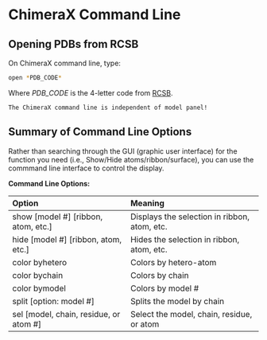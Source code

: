 # ChimeraX Command Line


## Opening PDBs from RCSB

On ChimeraX command line, type:

```bash
open *PDB_CODE*
```

Where *PDB_CODE* is the 4-letter code from [RCSB](https://www.google.com/search?client=safari&rls=en&q=rcsb&ie=UTF-8&oe=UTF-8).

```{note}
The ChimeraX command line is independent of model panel!
``` 

## Summary of Command Line Options

Rather than searching through the GUI (graphic user interface) for the function you need (i.e., Show/Hide atoms/ribbon/surface), you can use the commmand line interface to control the display.

**Command Line Options:**

| Option                  | Meaning |
| :-----                  | :------ |
| show [model #] [ribbon, atom, etc.] | Displays the selection in ribbon, atom, etc. | 
| hide [model #] [ribbon, atom, etc.] | Hides the selection in ribbon, atom, etc. | 
| color byhetero | Colors by hetero-atom |
| color bychain | Colors by chain |
| color bymodel | Colors by model # |
| split [option: model #] | Splits the model by chain |
| sel [model, chain, residue, or atom #] | Select the model, chain, residue, or atom |

